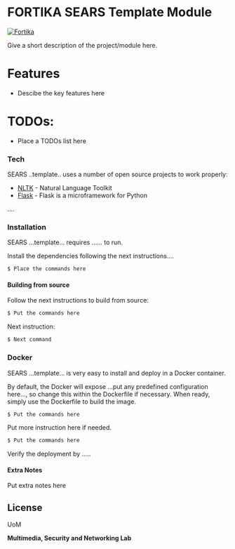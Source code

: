 # FORTIKA SEARS Template Module

[![Fortika](http://fortika-project.eu/sites/default/files/logo_transparent.png)](http://fortika-project.eu/)


Give a short description of the project/module here.


# Features

  - Descibe the key features here


# TODOs:
  - Place a TODOs list here

### Tech

SEARS ..template.. uses a number of open source projects to work properly:

* [NLTK] - Natural Language Toolkit
* [Flask] - Flask is a microframework for Python

....


### Installation

SEARS ...template... requires ...... to run.

Install the dependencies following the next instructions....

```sh
$ Place the commands here
```

#### Building from source
Follow the next instructions to build from source:
```sh
$ Put the commands here
```
Next instruction:
```sh
$ Next command
```

### Docker
SEARS ...template... is very easy to install and deploy in a Docker container.

By default, the Docker will expose ...put any predefined configuration here..., so change this within the Dockerfile if necessary. When ready, simply use the Dockerfile to build the image.

```sh
$ Put the commands here
```
Put more instruction here if needed.
```sh
$ Put the commands here
```

Verify the deployment by .....



#### Extra Notes
Put extra notes here

License
----

UoM


**Multimedia, Security and Networking Lab**

[//]: # (Put reference links used in the body of this note here.)



   [NLTK]: <https://www.nltk.org/>
   [Flask]: <http://flask.pocoo.org/>

